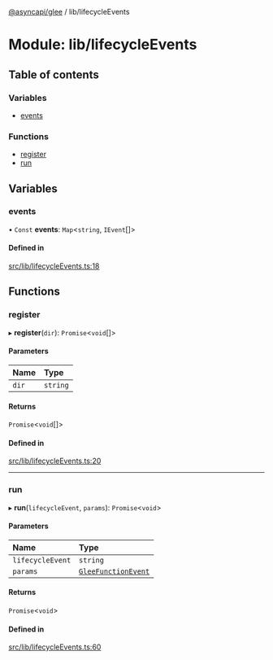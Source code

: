 [@asyncapi/glee](../README.md) / lib/lifecycleEvents

# Module: lib/lifecycleEvents

## Table of contents

### Variables

- [events](lib_lifecycleEvents.md#events)

### Functions

- [register](lib_lifecycleEvents.md#register)
- [run](lib_lifecycleEvents.md#run)

## Variables

### events

• `Const` **events**: `Map`<`string`, `IEvent`[]\>

#### Defined in

[src/lib/lifecycleEvents.ts:18](https://github.com/asyncapi/glee/blob/f65a7a0/src/lib/lifecycleEvents.ts#L18)

## Functions

### register

▸ **register**(`dir`): `Promise`<`void`[]\>

#### Parameters

| Name | Type |
| :------ | :------ |
| `dir` | `string` |

#### Returns

`Promise`<`void`[]\>

#### Defined in

[src/lib/lifecycleEvents.ts:20](https://github.com/asyncapi/glee/blob/f65a7a0/src/lib/lifecycleEvents.ts#L20)

___

### run

▸ **run**(`lifecycleEvent`, `params`): `Promise`<`void`\>

#### Parameters

| Name | Type |
| :------ | :------ |
| `lifecycleEvent` | `string` |
| `params` | [`GleeFunctionEvent`](lib.md#gleefunctionevent) |

#### Returns

`Promise`<`void`\>

#### Defined in

[src/lib/lifecycleEvents.ts:60](https://github.com/asyncapi/glee/blob/f65a7a0/src/lib/lifecycleEvents.ts#L60)
